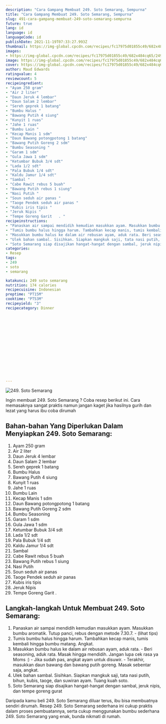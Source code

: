 ```yaml
---
description: "Cara Gampang Membuat 249. Soto Semarang, Sempurna"
title: "Cara Gampang Membuat 249. Soto Semarang, Sempurna"
slug: 491-cara-gampang-membuat-249-soto-semarang-sempurna
future: true
lang: id
language: id
languageCode: id
publishDate: 2021-11-19T07:33:27.993Z 
thumbnail: https://img-global.cpcdn.com/recipes/fc17975d01855c49/682x484cq65/249-soto-semarang-foto-resep-utama.png
images:
- https://img-global.cpcdn.com/recipes/fc17975d01855c49/682x484cq65/249-soto-semarang-foto-resep-utama.png
image: https://img-global.cpcdn.com/recipes/fc17975d01855c49/682x484cq65/249-soto-semarang-foto-resep-utama.png
cover: https://img-global.cpcdn.com/recipes/fc17975d01855c49/682x484cq65/249-soto-semarang-foto-resep-utama.png
author: Maud Edwards
ratingvalue: 4
reviewcount: 5
recipeingredient:
- "Ayam 250 gram"
- "Air 2 liter"
- "Daun Jeruk 4 lembar"
- "Daun Salam 2 lembar"
- "Sereh geprek 1 batang"
- "Bumbu Halus "
- "Bawang Putih 4 siung"
- "Kunyit 1 ruas"
- "Jahe 1 ruas"
- "Bumbu Lain "
- "Kecap Manis 1 sdm"
- "Daun Bawang potongpotong 1 batang"
- "Bawang Putih Goreng 2 sdm"
- "Bumbu Seasoning "
- "Garam 1 sdm"
- "Gula Jawa 1 sdm"
- "Ketumbar Bubuk 3/4 sdt"
- "Lada 1/2 sdt"
- "Pala Bubuk 1/4 sdt"
- "Kaldu Jamur 1/4 sdt"
- "Sambal "
- "Cabe Rawit rebus 5 buah"
- "Bawang Putih rebus 1 siung"
- "Nasi Putih "
- "Soun seduh air panas "
- "Taoge Pendek seduh air panas "
- "Kubis iris tipis "
- "Jeruk Nipis "
- "Tempe Goreng Garit   . "
recipeinstructions:
- "Panaskan air sampai mendidih kemudian masukkan ayam. Masukkan bumbu aromatik. Tutup panci, rebus dengan metode 7.30.7.           (lihat tips)"
- "Tumis bumbu halus hingga harum. Tambahkan kecap manis, tumis kembali hingga bumbu matang. Angkat."
- "Masukkan bumbu halus ke dalam air rebusan ayam, aduk rata. Beri seasoning, aduk rata. Masak hingga mendidih. Jangan lupa cek rasa ya Moms :) Jika sudah pas, angkat ayam untuk disuwir. Terakhir, masukkan daun bawang dan bawang putih goreng. Masak sebentar saja, angkat."
- "Ulek bahan sambal. Sisihkan. Siapkan mangkuk saji, tata nasi putih, bihun, kubis, taoge, dan suwiran ayam. Tuang kuah soto."
- "Soto Semarang siap disajikan hangat-hangat dengan sambal, jeruk nipis, dan tempe goreng gurat"
categories:
- Resep
tags:
- 249
- soto
- semarang

katakunci: 249 soto semarang 
nutrition: 174 calories
recipecuisine: Indonesian
preptime: "PT15M"
cooktime: "PT53M"
recipeyield: "3"
recipecategory: Dinner


     
    
    
    
    
    
    
    
    
    
    
      
    
---
```



![249. Soto Semarang](https://img-global.cpcdn.com/recipes/fc17975d01855c49/682x484cq65/249-soto-semarang-foto-resep-utama.png)

Ingin membuat 249. Soto Semarang ? Coba resep berikut ini. Cara memasaknya sangat praktis namun jangan kaget jika hasilnya gurih dan lezat yang harus ibu coba dirumah

<!--inarticleads1-->

## Bahan-bahan Yang Diperlukan Dalam Menyiapkan 249. Soto Semarang:

1. Ayam 250 gram
1. Air 2 liter
1. Daun Jeruk 4 lembar
1. Daun Salam 2 lembar
1. Sereh geprek 1 batang
1. Bumbu Halus 
1. Bawang Putih 4 siung
1. Kunyit 1 ruas
1. Jahe 1 ruas
1. Bumbu Lain 
1. Kecap Manis 1 sdm
1. Daun Bawang potongpotong 1 batang
1. Bawang Putih Goreng 2 sdm
1. Bumbu Seasoning 
1. Garam 1 sdm
1. Gula Jawa 1 sdm
1. Ketumbar Bubuk 3/4 sdt
1. Lada 1/2 sdt
1. Pala Bubuk 1/4 sdt
1. Kaldu Jamur 1/4 sdt
1. Sambal 
1. Cabe Rawit rebus 5 buah
1. Bawang Putih rebus 1 siung
1. Nasi Putih 
1. Soun seduh air panas 
1. Taoge Pendek seduh air panas 
1. Kubis iris tipis 
1. Jeruk Nipis 
1. Tempe Goreng Garit   . 



<!--inarticleads2-->

## Langkah-langkah Untuk Membuat 249. Soto Semarang:

1. Panaskan air sampai mendidih kemudian masukkan ayam. Masukkan bumbu aromatik. Tutup panci, rebus dengan metode 7.30.7. -           (lihat tips)
1. Tumis bumbu halus hingga harum. Tambahkan kecap manis, tumis kembali hingga bumbu matang. Angkat.
1. Masukkan bumbu halus ke dalam air rebusan ayam, aduk rata. - Beri seasoning, aduk rata. Masak hingga mendidih. Jangan lupa cek rasa ya Moms :) - Jika sudah pas, angkat ayam untuk disuwir. - Terakhir, masukkan daun bawang dan bawang putih goreng. Masak sebentar saja, angkat.
1. Ulek bahan sambal. Sisihkan. Siapkan mangkuk saji, tata nasi putih, bihun, kubis, taoge, dan suwiran ayam. Tuang kuah soto.
1. Soto Semarang siap disajikan hangat-hangat dengan sambal, jeruk nipis, dan tempe goreng gurat




Daripada kamu beli  249. Soto Semarang  diluar terus, ibu  bisa membuatnya sendiri dirumah. Resep  249. Soto Semarang  sederhana ini cukup praktis dalam proses pembuatannya, serta cukup menggunakan bumbu sederhana  249. Soto Semarang  yang enak, bunda nikmati di rumah.

